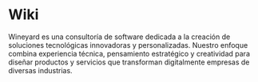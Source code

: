 # Wiki
Wineyard es una consultoría de software dedicada a la creación de soluciones tecnológicas innovadoras y personalizadas. Nuestro enfoque combina experiencia técnica, pensamiento estratégico y creatividad para diseñar productos y servicios que transforman digitalmente empresas de diversas industrias.
